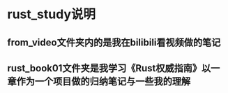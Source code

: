# rust_study说明
## from_video文件夹内的是我在bilibili看视频做的笔记
## rust_book01文件夹是我学习《Rust权威指南》以一章作为一个项目做的归纳笔记与一些我的理解
